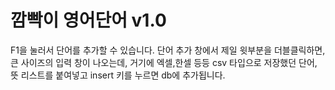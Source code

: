 # 깜빡이 영어단어 v1.0

F1을 눌러서 단어를 추가할 수 있습니다.
단어 추가 창에서 제일 윗부분을 더블클릭하면, 큰 사이즈의 입력 창이 나오는데,
거기에 엑셀,한셀 등등 csv 타입으로 저장했던 단어, 뜻 리스트를 붙여넣고 insert 키를 누르면 db에 추가됩니다.